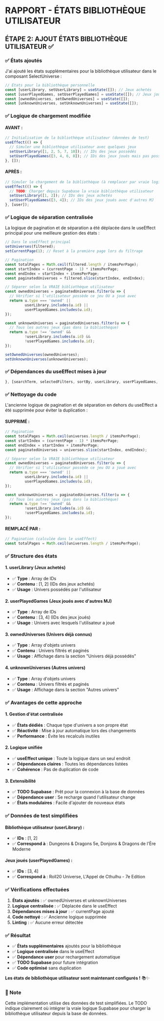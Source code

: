 # RAPPORT - ÉTATS BIBLIOTHÈQUE UTILISATEUR

## ÉTAPE 2: AJOUT ÉTATS BIBLIOTHÈQUE UTILISATEUR ✅

### ✅ États ajoutés

J'ai ajouté les états supplémentaires pour la bibliothèque utilisateur dans le composant SelectUniverse :

```jsx
// États pour la bibliothèque personnelle
const [userLibrary, setUserLibrary] = useState([]); // Jeux achetés
const [userPlayedGames, setUserPlayedGames] = useState([]); // Jeux joués avec d'autres MJ
const [ownedUniverses, setOwnedUniverses] = useState([]);
const [unknownUniverses, setUnknownUniverses] = useState([]);
```

### ✅ Logique de chargement modifiée

#### **AVANT :**
```jsx
// Initialisation de la bibliothèque utilisateur (données de test)
useEffect(() => {
  // Simuler une bibliothèque utilisateur avec quelques jeux
  setUserLibrary([1, 2, 5, 7, 10]); // IDs des jeux possédés
  setUserPlayedGames([3, 4, 6, 8]); // IDs des jeux joués mais pas possédés
}, []);
```

#### **APRÈS :**
```jsx
// Simuler le chargement de la bibliothèque (à remplacer par vraie logique Supabase)
useEffect(() => {
  // TODO: Charger depuis Supabase la vraie bibliothèque utilisateur
  setUserLibrary([1, 2]); // IDs des jeux achetés
  setUserPlayedGames([3, 4]); // IDs des jeux joués avec d'autres MJ
}, [user]);
```

### ✅ Logique de séparation centralisée

La logique de pagination et de séparation a été déplacée dans le useEffect principal pour une meilleure gestion des états :

```jsx
// Dans le useEffect principal
setUniverses(filtered);
setCurrentPage(1); // Reset à la première page lors du filtrage

// Pagination
const totalPages = Math.ceil(filtered.length / itemsPerPage);
const startIndex = (currentPage - 1) * itemsPerPage;
const endIndex = startIndex + itemsPerPage;
const paginatedUniverses = filtered.slice(startIndex, endIndex);

// Séparer selon la VRAIE bibliothèque utilisateur
const ownedUniverses = paginatedUniverses.filter(u => {
  // Vérifier si l'utilisateur possède ce jeu OU a joué avec
  return u.type === 'owned' || 
         userLibrary.includes(u.id) || 
         userPlayedGames.includes(u.id);
});

const unknownUniverses = paginatedUniverses.filter(u => {
  // Tous les autres jeux (pas dans la bibliothèque)
  return u.type !== 'owned' && 
         !userLibrary.includes(u.id) && 
         !userPlayedGames.includes(u.id);
});

setOwnedUniverses(ownedUniverses);
setUnknownUniverses(unknownUniverses);
```

### ✅ Dépendances du useEffect mises à jour

```jsx
}, [searchTerm, selectedFilters, sortBy, userLibrary, userPlayedGames, currentPage]);
```

### ✅ Nettoyage du code

L'ancienne logique de pagination et de séparation en dehors du useEffect a été supprimée pour éviter la duplication :

#### **SUPPRIMÉ :**
```jsx
// Pagination
const totalPages = Math.ceil(universes.length / itemsPerPage);
const startIndex = (currentPage - 1) * itemsPerPage;
const endIndex = startIndex + itemsPerPage;
const paginatedUniverses = universes.slice(startIndex, endIndex);

// Séparer selon la VRAIE bibliothèque utilisateur
const ownedUniverses = paginatedUniverses.filter(u => {
  // Vérifier si l'utilisateur possède ce jeu OU a joué avec
  return u.type === 'owned' || 
         userLibrary.includes(u.id) || 
         userPlayedGames.includes(u.id);
});

const unknownUniverses = paginatedUniverses.filter(u => {
  // Tous les autres jeux (pas dans la bibliothèque)
  return u.type !== 'owned' && 
         !userLibrary.includes(u.id) && 
         !userPlayedGames.includes(u.id);
});
```

#### **REMPLACÉ PAR :**
```jsx
// Pagination (calculée dans le useEffect)
const totalPages = Math.ceil(universes.length / itemsPerPage);
```

### ✅ Structure des états

#### **1. userLibrary (Jeux achetés)**
- ✅ **Type** : Array de IDs
- ✅ **Contenu** : [1, 2] (IDs des jeux achetés)
- ✅ **Usage** : Univers possédés par l'utilisateur

#### **2. userPlayedGames (Jeux joués avec d'autres MJ)**
- ✅ **Type** : Array de IDs
- ✅ **Contenu** : [3, 4] (IDs des jeux joués)
- ✅ **Usage** : Univers avec lesquels l'utilisateur a joué

#### **3. ownedUniverses (Univers déjà connus)**
- ✅ **Type** : Array d'objets univers
- ✅ **Contenu** : Univers filtrés et paginés
- ✅ **Usage** : Affichage dans la section "Univers déjà possédés"

#### **4. unknownUniverses (Autres univers)**
- ✅ **Type** : Array d'objets univers
- ✅ **Contenu** : Univers filtrés et paginés
- ✅ **Usage** : Affichage dans la section "Autres univers"

### ✅ Avantages de cette approche

#### **1. Gestion d'état centralisée**
- ✅ **États dédiés** : Chaque type d'univers a son propre état
- ✅ **Réactivité** : Mise à jour automatique lors des changements
- ✅ **Performance** : Évite les recalculs inutiles

#### **2. Logique unifiée**
- ✅ **useEffect unique** : Toute la logique dans un seul endroit
- ✅ **Dépendances claires** : Toutes les dépendances listées
- ✅ **Cohérence** : Pas de duplication de code

#### **3. Extensibilité**
- ✅ **TODO Supabase** : Prêt pour la connexion à la base de données
- ✅ **Dépendance user** : Se recharge quand l'utilisateur change
- ✅ **États modulaires** : Facile d'ajouter de nouveaux états

### ✅ Données de test simplifiées

#### **Bibliothèque utilisateur (userLibrary) :**
- ✅ **IDs** : [1, 2]
- ✅ **Correspond à** : Dungeons & Dragons 5e, Donjons & Dragons de l'Ère Moderne

#### **Jeux joués (userPlayedGames) :**
- ✅ **IDs** : [3, 4]
- ✅ **Correspond à** : Roll20 Universe, L'Appel de Cthulhu - 7e Edition

### ✅ Vérifications effectuées

1. **États ajoutés** : ✅ ownedUniverses et unknownUniverses
2. **Logique centralisée** : ✅ Déplacée dans le useEffect
3. **Dépendances mises à jour** : ✅ currentPage ajouté
4. **Code nettoyé** : ✅ Ancienne logique supprimée
5. **Linting** : ✅ Aucune erreur détectée

### ✅ Résultat

- ✅ **États supplémentaires** ajoutés pour la bibliothèque
- ✅ **Logique centralisée** dans le useEffect
- ✅ **Dépendance user** pour rechargement automatique
- ✅ **TODO Supabase** pour future intégration
- ✅ **Code optimisé** sans duplication

**Les états de bibliothèque utilisateur sont maintenant configurés !** 📚✨

### 📝 Note

Cette implémentation utilise des données de test simplifiées. Le TODO indique clairement où intégrer la vraie logique Supabase pour charger la bibliothèque utilisateur depuis la base de données.
